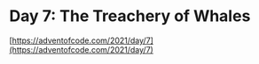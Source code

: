 # Day 7: The Treachery of Whales

[https://adventofcode.com/2021/day/7](https://adventofcode.com/2021/day/7)
